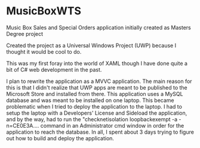 # MusicBoxWTS
Music Box Sales and Special Orders application initially created as Masters Degree project

Created the project as a Universal Windows Project (UWP) because I thought it would be cool to do.

This was my first foray into the world of XAML though I have done quite a bit of C# web development in the past.

I plan to rewrite the application as a MVVC application.  The main reason for this is that I didn't realize that UWP apps are meant to
be published to the Microsoft Store and installed from there.  This application uses a MySQL database and was meant to be installed 
on one laptop.  This became problematic when I tried to deploy the application to the laptop.  I had to setup the laptop with a Developers'
License and Sideload the application, and by the way, had to run the "checknetisolation loopbackexempt -a -n=CE0E3A.... command in an 
Administrator cmd window in order for the application to reach the database.  In all, I spent about 3 days trying to figure out how to 
build and deploy the application.


